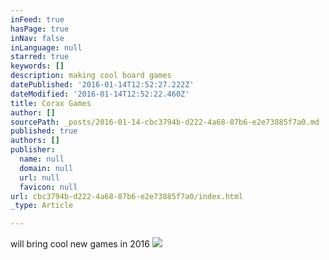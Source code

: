 ```yaml
---
inFeed: true
hasPage: true
inNav: false
inLanguage: null
starred: true
keywords: []
description: making cool board games
datePublished: '2016-01-14T12:52:27.222Z'
dateModified: '2016-01-14T12:52:22.460Z'
title: Corax Games
author: []
sourcePath: _posts/2016-01-14-cbc3794b-d222-4a68-87b6-e2e73885f7a0.md
published: true
authors: []
publisher:
  name: null
  domain: null
  url: null
  favicon: null
url: cbc3794b-d222-4a68-87b6-e2e73885f7a0/index.html
_type: Article

---
```

will bring cool new games in 2016
![](https://the-grid-user-content.s3-us-west-2.amazonaws.com/e3cbadc8-1834-4bb6-a4f7-cd1f9dc3ae08.jpg)